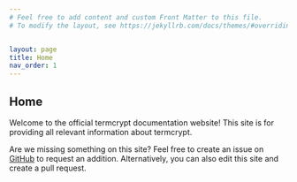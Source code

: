 ```yaml
---
# Feel free to add content and custom Front Matter to this file.
# To modify the layout, see https://jekyllrb.com/docs/themes/#overriding-theme-defaults


layout: page
title: Home
nav_order: 1
---
```


## Home

Welcome to the official termcrypt documentation website! This site is for providing all relevant information about termcrypt.

Are we missing something on this site? Feel free to create an issue on [GitHub](https://github.com/termcrypt/termcrypt.github.io) to request an addition. Alternatively, you can also edit this site and create a pull request.
